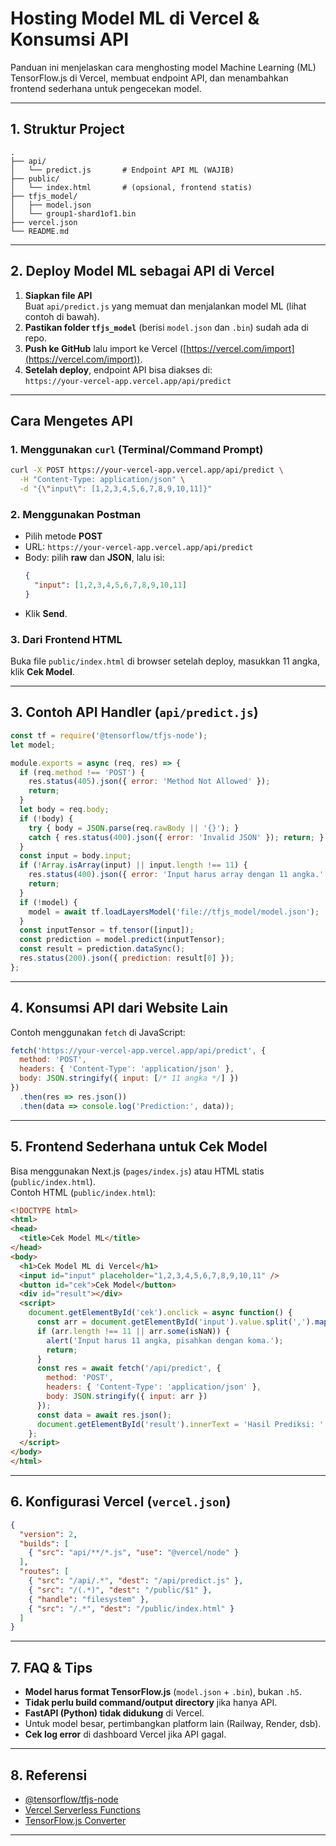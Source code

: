 # Hosting Model ML di Vercel & Konsumsi API

Panduan ini menjelaskan cara menghosting model Machine Learning (ML) TensorFlow.js di Vercel, membuat endpoint API, dan menambahkan frontend sederhana untuk pengecekan model.

---

## 1. Struktur Project

```
.
├── api/
│   └── predict.js       # Endpoint API ML (WAJIB)
├── public/
│   └── index.html       # (opsional, frontend statis)
├── tfjs_model/
│   ├── model.json
│   └── group1-shard1of1.bin
├── vercel.json
└── README.md
```

---

## 2. Deploy Model ML sebagai API di Vercel

1. **Siapkan file API**  
   Buat `api/predict.js` yang memuat dan menjalankan model ML (lihat contoh di bawah).
2. **Pastikan folder `tfjs_model`** (berisi `model.json` dan `.bin`) sudah ada di repo.
3. **Push ke GitHub** lalu import ke Vercel ([https://vercel.com/import](https://vercel.com/import)).
4. **Setelah deploy**, endpoint API bisa diakses di:  
   `https://your-vercel-app.vercel.app/api/predict`

---

## Cara Mengetes API

### 1. Menggunakan `curl` (Terminal/Command Prompt)

```sh
curl -X POST https://your-vercel-app.vercel.app/api/predict \
  -H "Content-Type: application/json" \
  -d "{\"input\": [1,2,3,4,5,6,7,8,9,10,11]}"
```

### 2. Menggunakan Postman

- Pilih metode **POST**
- URL: `https://your-vercel-app.vercel.app/api/predict`
- Body: pilih **raw** dan **JSON**, lalu isi:
  ```json
  {
    "input": [1,2,3,4,5,6,7,8,9,10,11]
  }
  ```
- Klik **Send**.

### 3. Dari Frontend HTML

Buka file `public/index.html` di browser setelah deploy, masukkan 11 angka, klik **Cek Model**.

---

## 3. Contoh API Handler (`api/predict.js`)

```js
const tf = require('@tensorflow/tfjs-node');
let model;

module.exports = async (req, res) => {
  if (req.method !== 'POST') {
    res.status(405).json({ error: 'Method Not Allowed' });
    return;
  }
  let body = req.body;
  if (!body) {
    try { body = JSON.parse(req.rawBody || '{}'); }
    catch { res.status(400).json({ error: 'Invalid JSON' }); return; }
  }
  const input = body.input;
  if (!Array.isArray(input) || input.length !== 11) {
    res.status(400).json({ error: 'Input harus array dengan 11 angka.' });
    return;
  }
  if (!model) {
    model = await tf.loadLayersModel('file://tfjs_model/model.json');
  }
  const inputTensor = tf.tensor([input]);
  const prediction = model.predict(inputTensor);
  const result = prediction.dataSync();
  res.status(200).json({ prediction: result[0] });
};
```

---

## 4. Konsumsi API dari Website Lain

Contoh menggunakan `fetch` di JavaScript:

```js
fetch('https://your-vercel-app.vercel.app/api/predict', {
  method: 'POST',
  headers: { 'Content-Type': 'application/json' },
  body: JSON.stringify({ input: [/* 11 angka */] })
})
  .then(res => res.json())
  .then(data => console.log('Prediction:', data));
```

---

## 5. Frontend Sederhana untuk Cek Model

Bisa menggunakan Next.js (`pages/index.js`) atau HTML statis (`public/index.html`).  
Contoh HTML (`public/index.html`):

```html
<!DOCTYPE html>
<html>
<head>
  <title>Cek Model ML</title>
</head>
<body>
  <h1>Cek Model ML di Vercel</h1>
  <input id="input" placeholder="1,2,3,4,5,6,7,8,9,10,11" />
  <button id="cek">Cek Model</button>
  <div id="result"></div>
  <script>
    document.getElementById('cek').onclick = async function() {
      const arr = document.getElementById('input').value.split(',').map(s => Number(s.trim()));
      if (arr.length !== 11 || arr.some(isNaN)) {
        alert('Input harus 11 angka, pisahkan dengan koma.');
        return;
      }
      const res = await fetch('/api/predict', {
        method: 'POST',
        headers: { 'Content-Type': 'application/json' },
        body: JSON.stringify({ input: arr })
      });
      const data = await res.json();
      document.getElementById('result').innerText = 'Hasil Prediksi: ' + data.prediction;
    };
  </script>
</body>
</html>
```

---

## 6. Konfigurasi Vercel (`vercel.json`)

```json
{
  "version": 2,
  "builds": [
    { "src": "api/**/*.js", "use": "@vercel/node" }
  ],
  "routes": [
    { "src": "/api/.*", "dest": "/api/predict.js" },
    { "src": "/(.*)", "dest": "/public/$1" },
    { "handle": "filesystem" },
    { "src": "/.*", "dest": "/public/index.html" }
  ]
}
```

---

## 7. FAQ & Tips

- **Model harus format TensorFlow.js** (`model.json` + `.bin`), bukan `.h5`.
- **Tidak perlu build command/output directory** jika hanya API.
- **FastAPI (Python) tidak didukung** di Vercel.
- Untuk model besar, pertimbangkan platform lain (Railway, Render, dsb).
- **Cek log error** di dashboard Vercel jika API gagal.

---

## 8. Referensi

- [@tensorflow/tfjs-node](https://www.npmjs.com/package/@tensorflow/tfjs-node)
- [Vercel Serverless Functions](https://vercel.com/docs/functions/serverless-functions)
- [TensorFlow.js Converter](https://www.tensorflow.org/js/tutorials/conversion/import_keras)

---